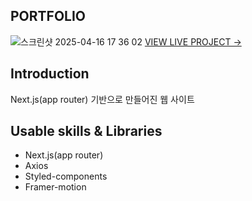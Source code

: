 ## PORTFOLIO
![스크린샷 2025-04-16 17 36 02](https://github.com/user-attachments/assets/580ec19f-865f-4493-a711-7a4f04f9cf82)
[VIEW LIVE PROJECT →](https://kim-ran-young.vercel.app/)

## Introduction

Next.js(app router) 기반으로 만들어진 웹 사이트

## Usable skills & Libraries

- Next.js(app router)
- Axios
- Styled-components
- Framer-motion
